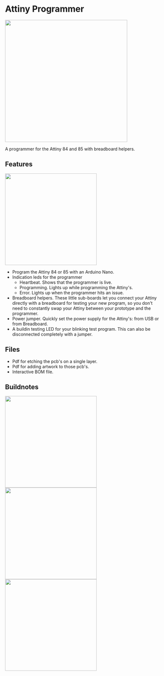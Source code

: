 # Attiny Programmer
<img src="https://raw.githubusercontent.com/PierreIsCoding/sdiy/main/Attiny_Programmer/images/20220211_144253.jpg" height="400" />

A programmer for the Attiny 84 and 85 with breadboard helpers.

## Features
<img src="https://raw.githubusercontent.com/PierreIsCoding/sdiy/main/Attiny_Programmer/images/20220211_145036.jpg" height="300" />

* Program the Attiny 84 or 85 with an Arduino Nano.
* Indication leds for the programmer
  * Heartbeat. Shows that the programmer is live.
  * Programming. Lights up while programming the Attiny's.
  * Error. Lights up when the programmer hits an issue.
* Breadboard helpers. These little sub-boards let you connect your Attiny directly with a breadboard for testing your new program, so you don't need to constantly swap your Attiny between your prototype and the programmer.
* Power jumper. Quickly set the power supply for the Attiny's: from USB or from Breadboard.
* A buildin testing LED for your blinking test program. This can also be disconnected completely with a jumper.

## Files
* Pdf for etching the pcb's on a single layer.
* Pdf for adding artwork to those pcb's.
* Interactive BOM file.

## Buildnotes
<img src="https://raw.githubusercontent.com/PierreIsCoding/sdiy/main/Attiny_Programmer/images/20220211_144756.jpg" height="300" />
<img src="https://raw.githubusercontent.com/PierreIsCoding/sdiy/main/Attiny_Programmer/images/20220211_144345.jpg" height="300" />
<img src="https://raw.githubusercontent.com/PierreIsCoding/sdiy/main/Attiny_Programmer/images/20220211_144227.jpg" height="300" />



